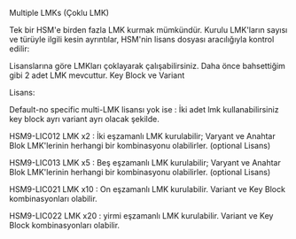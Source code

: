Multiple LMKs (Çoklu LMK)

Tek bir HSM'e birden fazla LMK kurmak mümkündür. 
Kurulu LMK'ların sayısı ve türüyle ilgili kesin ayrıntılar, HSM'nin lisans dosyası aracılığıyla kontrol edilir:

Lisanslarına göre LMKları çoklayarak çalışabilirsiniz. Daha önce bahsettiğim gibi 2 adet LMK mevcuttur. Key Block ve Variant

Lisans: 

Default-no specific multi-LMK lisansı yok ise : İki adet lmk kullanabilirsiniz key block ayrı variant ayrı olacak şekilde.

HSM9-LIC012 LMK x2 : İki eşzamanlı LMK kurulabilir; Varyant ve Anahtar Blok LMK'lerinin herhangi bir kombinasyonu olabilirler.
(optional Lisans)

HSM9-LIC013 LMK x5 : Beş eşzamanlı LMK kurulabilir; Varyant ve Anahtar Blok LMK'lerinin herhangi bir kombinasyonu olabilirler.
(optional Lisans)

HSM9-LIC021 LMK x10 : On eşzamanlı LMK kurulabilir. Variant ve Key Block kombinasyonları olabilir.

HSM9-LIC022 LMK x20 : yirmi eşzamanlı LMK kurulabilir. Variant ve Key Block kombinasyonları olabilir.



